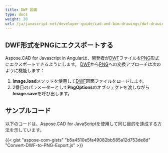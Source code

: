 ```yaml
---
title: DWF 図面
type: docs
weight: 20
url: /ja/javascript-net/developer-guide/cad-and-bim-drawings/dwf-drawings/
---
```


## **DWF形式をPNGにエクスポートする**

Aspose.CAD for Javascript in Angularは、開発者が[DWF](https://docs.fileformat.com/cad/dwf/)ファイルを[PNG](https://docs.fileformat.com/image/png/)形式にエクスポートできるようにします。
[DWF](https://docs.fileformat.com/cad/dwf/)から[PNG](https://docs.fileformat.com/image/png/)への変換アプローチは次のように機能します：

1. **Image.load**メソッドを使用して[DWF](https://docs.fileformat.com/cad/dwf/)図面ファイルをロードします。
1. 2番目のパラメーターとして**PngOptions**のオブジェクトを渡しながら**Image.save**を呼び出します。

## サンプルコード

以下のコードは、Aspose.CAD for JavaScriptを使用して同じ目的を達成する方法を示しています。

{{< gist "aspose-com-gists" "b5a4510e5fa49082bb585a12d753de8d" "Convert-DWF-to-PNG-Export.js" >}}
